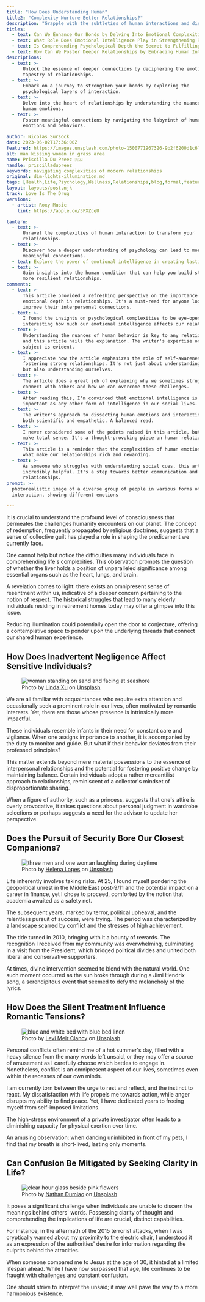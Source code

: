 ```yaml
---
title: "How Does Understanding Human"
title2: "Complexity Nurture Better Relationships?"
description: "Grapple with the subtleties of human interactions and discover keys to forge stronger connections."
titles:
  - text: Can We Enhance Our Bonds by Delving Into Emotional Complexities?
  - text: What Role Does Emotional Intelligence Play in Strengthening Relationships?
  - text: Is Comprehending Psychological Depth the Secret to Fulfilling Connections?
  - text: How Can We Foster Deeper Relationships by Embracing Human Intricacies?
descriptions:
  - text: >-
      Unlock the essence of deeper connections by deciphering the emotional
      tapestry of relationships.
  - text: >-
      Embark on a journey to strengthen your bonds by exploring the
      psychological layers of interaction.
  - text: >-
      Delve into the heart of relationships by understanding the nuances of
      human emotions.
  - text: >-
      Foster meaningful connections by navigating the labyrinth of human
      emotions and behaviors.

author: Nicolas Sursock
date: 2023-06-02T17:36:00Z
featured: https://images.unsplash.com/photo-1500771967326-9b2f6200d1c6?ixid=M3wzODQ3NjN8MHwxfHJhbmRvbXx8fHx8fHx8fDE2OTk3Nzk5NzV8&ixlib=rb-4.0.3&auto=format&fit=crop&q=80
alt: man kissing woman in grass area
name: Priscilla Du Preez 🇨🇦
handle: priscilladupreez
keywords: navigating complexities of modern relationships
original: dim-lights-illumination.md
tags: [Health,Life,Psychology,Wellness,Relationships,blog,formal,featured,processed]
layout: layouts/post.njk
track: Love Is The Drug
versions:
  - artist: Roxy Music
    link: https://apple.co/3FXZcqU

lantern:
  - text: >-
      Unravel the complexities of human interaction to transform your
      relationships.
  - text: >-
      Discover how a deeper understanding of psychology can lead to more
      meaningful connections.
  - text: Explore the power of emotional intelligence in creating lasting bonds.
  - text: >-
      Gain insights into the human condition that can help you build stronger,
      more resilient relationships.
comments:
  - text: >-
      This article provided a refreshing perspective on the importance of
      emotional depth in relationships. It's a must-read for anyone looking to
      improve their interpersonal connections.
  - text: >-
      I found the insights on psychological complexities to be eye-opening. It's
      interesting how much our emotional intelligence affects our relationships.
  - text: >-
      Understanding the nuances of human behavior is key to any relationship,
      and this article nails the explanation. The writer's expertise on the
      subject is evident.
  - text: >-
      I appreciate how the article emphasizes the role of self-awareness in
      fostering strong relationships. It's not just about understanding others,
      but also understanding ourselves.
  - text: >-
      The article does a great job of explaining why we sometimes struggle to
      connect with others and how we can overcome these challenges.
  - text: >-
      After reading this, I'm convinced that emotional intelligence is just as
      important as any other form of intelligence in our social lives.
  - text: >-
      The writer's approach to dissecting human emotions and interactions is
      both scientific and empathetic. A balanced read.
  - text: >-
      I never considered some of the points raised in this article, but they
      make total sense. It's a thought-provoking piece on human relationships.
  - text: >-
      This article is a reminder that the complexities of human emotions are
      what make our relationships rich and rewarding.
  - text: >-
      As someone who struggles with understanding social cues, this article was
      incredibly helpful. It's a step towards better communication and stronger
      relationships.
prompt: >-
  photorealistic image of a diverse group of people in various forms of
  interaction, showing different emotions

---
```


It is crucial to understand the profound level of consciousness that permeates the challenges humanity encounters on our planet. The concept of redemption, frequently propagated by religious doctrines, suggests that a sense of collective guilt has played a role in shaping the predicament we currently face.

One cannot help but notice the difficulties many individuals face in comprehending life's complexities. This observation prompts the question of whether the liver holds a position of unparalleled significance among essential organs such as the heart, lungs, and brain.

A revelation comes to light: there exists an omnipresent sense of resentment within us, indicative of a deeper concern pertaining to the notion of respect. The historical struggles that lead to many elderly individuals residing in retirement homes today may offer a glimpse into this issue.

Reducing illumination could potentially open the door to conjecture, offering a contemplative space to ponder upon the underlying threads that connect our shared human experience.

## How Does Inadvertent Negligence Affect Sensitive Individuals?

<aside class="md:-mr-56 md:float-right w-full md:w-2/3 md:px-8">
  <figure>
    <img x-intersect.once="$el.src = !isMobile() ? $el.dataset.src + '&w=800&h=600' : $el.dataset.src + '&w=480&h=320'" class="rounded-lg" alt="woman standing on sand and facing at seashore" data-keyword="inadvertent negligence towards sensitive individuals" data-src="https://images.unsplash.com/photo-1516711923969-3fdc2fb85645?ixid=M3wzODQ3NjN8MHwxfHJhbmRvbXx8fHx8fHx8fDE2OTk3Nzk5NzJ8&ixlib=rb-4.0.3&auto=format&fit=crop&q=80">
    <figcaption class="text-center">
    Photo by <a href="https://unsplash.com/@rhindaxu?utm_source=crackingdacode&utm_medium=referral">Linda Xu</a> on <a href="https://unsplash.com/?utm_source=crackingdacode&utm_medium=referral">Unsplash</a>
    </figcaption>
  </figure>
</aside>
        
We are all familiar with acquaintances who require extra attention and occasionally seek a prominent role in our lives, often motivated by romantic interests. Yet, there are those whose presence is intrinsically more impactful.

These individuals resemble infants in their need for constant care and vigilance. When one assigns importance to another, it is accompanied by the duty to monitor and guide. But what if their behavior deviates from their professed principles?

This matter extends beyond mere material possessions to the essence of interpersonal relationships and the potential for fostering positive change by maintaining balance. Certain individuals adopt a rather mercantilist approach to relationships, reminiscent of a collector's mindset of disproportionate sharing.

When a figure of authority, such as a princess, suggests that one's attire is overly provocative, it raises questions about personal judgment in wardrobe selections or perhaps suggests a need for the advisor to update her perspective.

## Does the Pursuit of Security Bore Our Closest Companions?

<aside class="md:-ml-56 md:float-left w-full md:w-2/3 md:px-8">
  <figure>
    <img x-intersect.once="$el.src = !isMobile() ? $el.dataset.src + '&w=800&h=600' : $el.dataset.src + '&w=480&h=320'" class="rounded-lg" alt="three men and one woman laughing during daytime" data-keyword="pursuit of security in life decisions" data-src="https://images.unsplash.com/photo-1511988617509-a57c8a288659?ixid=M3wzODQ3NjN8MHwxfHJhbmRvbXx8fHx8fHx8fDE2OTk3Nzk5NzJ8&ixlib=rb-4.0.3&auto=format&fit=crop&q=80">
    <figcaption class="text-center">
    Photo by <a href="https://unsplash.com/@wildlittlethingsphoto?utm_source=crackingdacode&utm_medium=referral">Helena Lopes</a> on <a href="https://unsplash.com/?utm_source=crackingdacode&utm_medium=referral">Unsplash</a>
    </figcaption>
  </figure>
</aside>
        
Life inherently involves taking risks. At 25, I found myself pondering the geopolitical unrest in the Middle East post-9/11 and the potential impact on a career in finance, yet I chose to proceed, comforted by the notion that academia awaited as a safety net.

The subsequent years, marked by terror, political upheaval, and the relentless pursuit of success, were trying. The period was characterized by a landscape scarred by conflict and the stresses of high achievement.

The tide turned in 2010, bringing with it a bounty of rewards. The recognition I received from my community was overwhelming, culminating in a visit from the President, which bridged political divides and united both liberal and conservative supporters.

At times, divine intervention seemed to blend with the natural world. One such moment occurred as the sun broke through during a Jimi Hendrix song, a serendipitous event that seemed to defy the melancholy of the lyrics.

## How Does the Silent Treatment Influence Romantic Tensions?

<aside class="md:-mr-56 md:float-right w-full md:w-2/3 md:px-8">
  <figure>
    <img x-intersect.once="$el.src = !isMobile() ? $el.dataset.src + '&w=800&h=600' : $el.dataset.src + '&w=480&h=320'" class="rounded-lg" alt="blue and white bed with blue bed linen" data-keyword="silent treatment in romantic relationships" data-src="https://images.unsplash.com/photo-1619975101918-6d27886e8c6a?ixid=M3wzODQ3NjN8MHwxfHJhbmRvbXx8fHx8fHx8fDE2OTk3Nzk5NzJ8&ixlib=rb-4.0.3&auto=format&fit=crop&q=80">
    <figcaption class="text-center">
    Photo by <a href="https://unsplash.com/@levimeirclancy?utm_source=crackingdacode&utm_medium=referral">Levi Meir Clancy</a> on <a href="https://unsplash.com/?utm_source=crackingdacode&utm_medium=referral">Unsplash</a>
    </figcaption>
  </figure>
</aside>
        
Personal conflicts often remind me of a hot summer's day, filled with a heavy silence from the many words left unsaid, or they may offer a source of amusement as I carefully choose which battles to engage in. Nonetheless, conflict is an omnipresent aspect of our lives, sometimes even within the recesses of our own minds.

I am currently torn between the urge to rest and reflect, and the instinct to react. My dissatisfaction with life propels me towards action, while anger disrupts my ability to find peace. Yet, I have dedicated years to freeing myself from self-imposed limitations.

The high-stress environment of a private investigator often leads to a diminishing capacity for physical exertion over time.

An amusing observation: when dancing uninhibited in front of my pets, I find that my breath is short-lived, lasting only moments.

## Can Confusion Be Mitigated by Seeking Clarity in Life?

<aside class="md:-ml-56 md:float-left w-full md:w-2/3 md:px-8">
  <figure>
    <img x-intersect.once="$el.src = !isMobile() ? $el.dataset.src + '&w=800&h=600' : $el.dataset.src + '&w=480&h=320'" class="rounded-lg" alt="clear hour glass beside pink flowers" data-keyword="seeking clarity to mitigate life's confusion" data-src="https://images.unsplash.com/photo-1518281420975-50db6e5d0a97?ixid=M3wzODQ3NjN8MHwxfHJhbmRvbXx8fHx8fHx8fDE2OTk3Nzk5NzR8&ixlib=rb-4.0.3&auto=format&fit=crop&q=80">
    <figcaption class="text-center">
    Photo by <a href="https://unsplash.com/@nate_dumlao?utm_source=crackingdacode&utm_medium=referral">Nathan Dumlao</a> on <a href="https://unsplash.com/?utm_source=crackingdacode&utm_medium=referral">Unsplash</a>
    </figcaption>
  </figure>
</aside>
        
It poses a significant challenge when individuals are unable to discern the meanings behind others' words. Possessing clarity of thought and comprehending the implications of life are crucial, distinct capabilities.

For instance, in the aftermath of the 2015 terrorist attacks, when I was cryptically warned about my proximity to the electric chair, I understood it as an expression of the authorities' desire for information regarding the culprits behind the atrocities.

When someone compared me to Jesus at the age of 30, it hinted at a limited lifespan ahead. While I have now surpassed that age, life continues to be fraught with challenges and constant confusion.

One should strive to interpret the unsaid; it may well pave the way to a more harmonious existence.